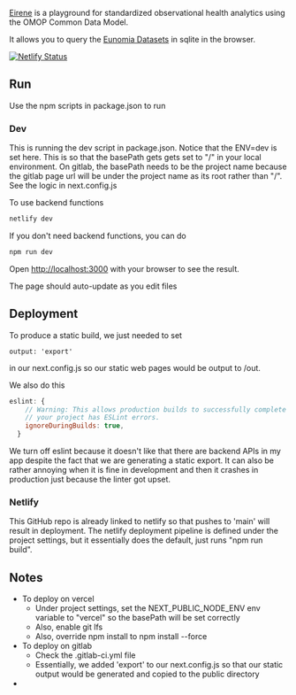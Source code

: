[Eirene](https://eirene.netlify.app/) is a playground for standardized observational health analytics using the OMOP Common Data Model.

It allows you to query the [Eunomia Datasets](https://github.com/OHDSI/EunomiaDatasets) in sqlite in the browser. 

[![Netlify Status](https://api.netlify.com/api/v1/badges/f343dd48-834e-4ac1-9202-81a1af29091e/deploy-status)](https://app.netlify.com/sites/eirene/deploys)

## Run
Use the npm scripts in package.json to run
### Dev
This is running the dev script in package.json. Notice that the ENV=dev is set here.
This is so that the basePath gets gets set to "/" in your local environment.
On gitlab, the basePath needs to be the project name because the gitlab page
url will be under the project name as its root rather than "/". See the logic in next.config.js

To use backend functions
```bash
netlify dev
```

If you don't need backend functions, you can do
```bash
npm run dev
```

Open [http://localhost:3000](http://localhost:3000) with your browser to see the result.

The page should auto-update as you edit files

## Deployment
To produce a static build, we just needed to set 
```
output: 'export'
```
in our next.config.js so our static web pages would be output to /out. 

We also do this
```javascript
eslint: {
    // Warning: This allows production builds to successfully complete even if
    // your project has ESLint errors.
    ignoreDuringBuilds: true,
  }
```
We turn off eslint because it doesn't like that there are backend APIs in my app
despite the fact that we are generating a static export. It can also 
be rather annoying when it is fine in development and then it crashes in
production just because the linter got upset. 

### Netlify
This GitHub repo is already linked to netlify so that pushes to 'main' will result in deployment.
The netlify deployment pipeline is defined under the project settings, but it essentially does the default, 
just runs "npm run build".

## Notes
- To deploy on vercel
  - Under project settings, set the NEXT_PUBLIC_NODE_ENV env variable to "vercel" so the basePath will be set correctly
  - Also, enable git lfs
  - Also, override npm install to npm install --force
- To deploy on gitlab
  - Check the .gitlab-ci.yml file
  - Essentially, we added 'export' to our next.config.js so that our static output would be generated and copied to the public directory
- 

